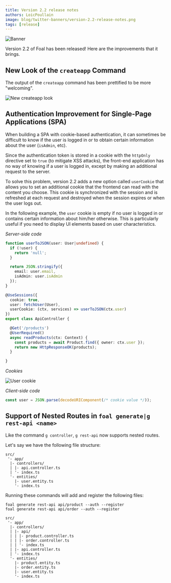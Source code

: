 ```yaml
---
title: Version 2.2 release notes
authors: LoicPoullain
image: blog/twitter-banners/version-2.2-release-notes.png
tags: [release]
---
```


![Banner](./assets/version-2.2-is-here/banner.png)

Version 2.2 of Foal has been released! Here are the improvements that it brings.

<!--truncate-->

## New Look of the `createapp` Command

The output of the `createapp` command has been prettified to be more "welcoming".

![New createapp look](./assets/version-2.2-is-here/new-create-app.png)

## Authentication Improvement for Single-Page Applications (SPA)

When building a SPA with cookie-based authentication, it can sometimes be difficult to know if the user is logged in or to obtain certain information about the user (`isAdmin`, etc).

Since the authentication token is stored in a cookie with the `httpOnly` directive set to `true` (to mitigate XSS attacks), the front-end application has no way of knowing if a user is logged in, except by making an additional request to the server.

To solve this problem, version 2.2 adds a new option called `userCookie` that allows you to set an additional cookie that the frontend can read with the content you choose. This cookie is synchronized with the session and is refreshed at each request and destroyed when the session expires or when the user logs out.

In the following example, the `user` cookie is empty if no user is logged in or contains certain information about him/her otherwise. This is particularly useful if you need to display UI elements based on user characteristics.

*Server-side code*

```typescript
function userToJSON(user: User|undefined) {
  if (!user) {
    return 'null';
  }

  return JSON.stringify({
    email: user.email,
    isAdmin: user.isAdmin
  });
}

@UseSessions({
  cookie: true,
  user: fetchUser(User),
  userCookie: (ctx, services) => userToJSON(ctx.user)
})
export class ApiController {

  @Get('/products')
  @UserRequired()
  async readProducts(ctx: Context) {
    const products = await Product.find({ owner: ctx.user });
    return new HttpResponseOK(products);
  }

}
```

*Cookies*

![User cookie](./assets/version-2.2-is-here/user-cookie.png)

*Client-side code*

```javascript
const user = JSON.parse(decodeURIComponent(/* cookie value */));
```

## Support of Nested Routes in `foal generate|g rest-api <name>`

Like the command `g controller`, `g rest-api` now supports nested routes.

Let's say we have the following file structure:

```
src/
 '- app/
  |- controllers/
  | |- api.controller.ts
  | '- index.ts
  '- entities/
    |- user.entity.ts
    '- index.ts
```

Running these commands will add and register the following files:

```
foal generate rest-api api/product --auth --register
foal generate rest-api api/order --auth --register
```

```
src/
 '- app/
  |- controllers/
  | |- api/
  | | |- product.controller.ts
  | | |- order.controller.ts
  | | '- index.ts
  | |- api.controller.ts
  | '- index.ts
  '- entities/
    |- product.entity.ts
    |- order.entity.ts
    |- user.entity.ts
    '- index.ts
```